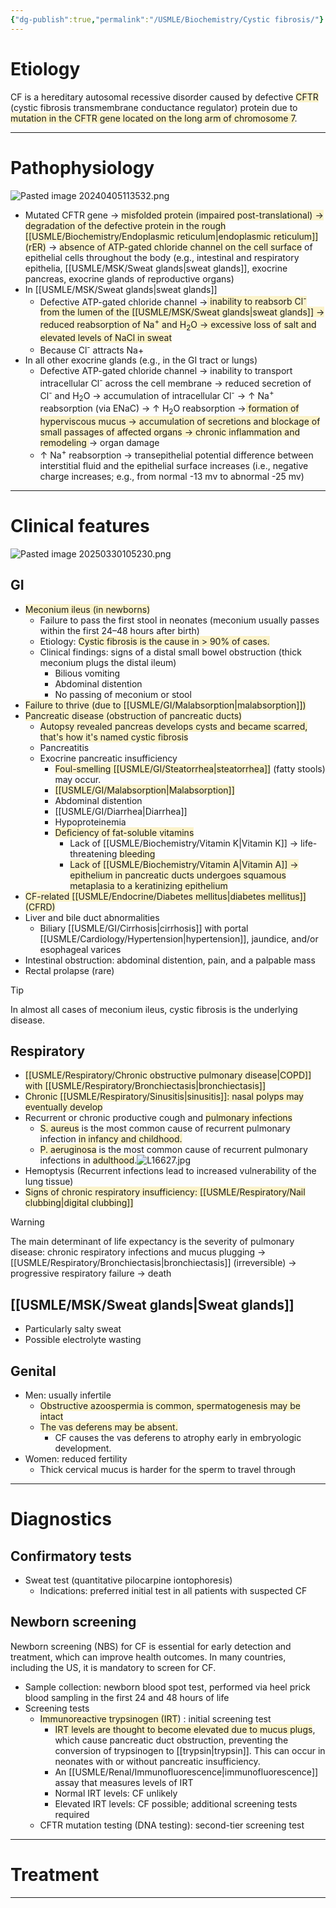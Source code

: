 ```yaml
---
{"dg-publish":true,"permalink":"/USMLE/Biochemistry/Cystic fibrosis/"}
---
```


# Etiology
CF is a hereditary autosomal recessive disorder caused by defective <span style="background:rgba(240, 200, 0, 0.2)">CFTR</span> (cystic fibrosis transmembrane conductance regulator) protein due to <span style="background:rgba(240, 200, 0, 0.2)">mutation in the CFTR gene located on the long arm of chromosome 7</span>.

---
# Pathophysiology
![Pasted image 20240405113532.png](/img/user/appendix/Pasted%20image%2020240405113532.png)
- Mutated CFTR gene → <span style="background:rgba(240, 200, 0, 0.2)">misfolded protein (impaired post-translational) → degradation of the defective protein in the rough [[USMLE/Biochemistry/Endoplasmic reticulum\|endoplasmic reticulum]] (rER)</span> → <span style="background:rgba(240, 200, 0, 0.2)">absence of ATP-gated chloride channel on the cell surface</span> of epithelial cells throughout the body (e.g., intestinal and respiratory epithelia, [[USMLE/MSK/Sweat glands\|sweat glands]], exocrine pancreas, exocrine glands of reproductive organs)
- In [[USMLE/MSK/Sweat glands\|sweat glands]]
	- Defective ATP-gated chloride channel →<span style="background:rgba(240, 200, 0, 0.2)"> inability to reabsorb Cl<sup>-</sup> from the lumen of the [[USMLE/MSK/Sweat glands\|sweat glands]] → reduced reabsorption of Na<sup>+</sup> and H<sub>2</sub>O → excessive loss of salt and elevated levels of NaCl in sweat</span>
	- Because Cl<sup>-</sup> attracts Na+
- In all other exocrine glands (e.g., in the GI tract or lungs)
	- Defective ATP-gated chloride channel → inability to transport intracellular Cl<sup>-</sup> across the cell membrane → reduced secretion of Cl<sup>-</sup> and H<sub>2</sub>O → accumulation of intracellular Cl<sup>-</sup> → ↑ Na<sup>+</sup> reabsorption (via ENaC)  → ↑ H<sub>2</sub>O reabsorption  →<span style="background:rgba(240, 200, 0, 0.2)"> formation of hyperviscous mucus → accumulation of secretions and blockage of small passages of affected organs → chronic inflammation and remodeling </span>→ organ damage
	- ↑ Na<sup>+</sup> reabsorption → transepithelial potential difference between interstitial fluid and the epithelial surface increases (i.e., negative charge increases; e.g., from normal -13 mv to abnormal -25 mv)

---
# Clinical features
![Pasted image 20250330105230.png](/img/user/appendix/Pasted%20image%2020250330105230.png)
## GI
- <span style="background:rgba(240, 200, 0, 0.2)">Meconium ileus (in newborns)</span>
	- Failure to pass the first stool in neonates (meconium usually passes within the first 24–48 hours after birth)
	- Etiology: <span style="background:rgba(240, 200, 0, 0.2)">Cystic fibrosis is the cause in > 90% of cases.</span>
	- Clinical findings: signs of a distal small bowel obstruction (thick meconium plugs the distal ileum)
		- Bilious vomiting
		- Abdominal distention
		- No passing of meconium or stool
- <span style="background:rgba(240, 200, 0, 0.2)">Failure to thrive (due to [[USMLE/GI/Malabsorption\|malabsorption]])</span>
- <span style="background:rgba(240, 200, 0, 0.2)">Pancreatic disease (obstruction of pancreatic ducts)</span>
	- <span style="background:rgba(240, 200, 0, 0.2)">Autopsy revealed pancreas develops cysts and became scarred, that's how it's named cystic fibrosis</span>
	- Pancreatitis
	- Exocrine pancreatic insufficiency 
		- <span style="background:rgba(240, 200, 0, 0.2)">Foul-smelling [[USMLE/GI/Steatorrhea\|steatorrhea]]</span> (fatty stools) may occur.
		- <span style="background:rgba(240, 200, 0, 0.2)">[[USMLE/GI/Malabsorption\|Malabsorption]]</span>
		- Abdominal distention 
		- [[USMLE/GI/Diarrhea\|Diarrhea]]
		- Hypoproteinemia
		- <span style="background:rgba(240, 200, 0, 0.2)">Deficiency of fat-soluble vitamins</span>
			- Lack of [[USMLE/Biochemistry/Vitamin K\|Vitamin K]] → life-threatening <span style="background:rgba(240, 200, 0, 0.2)">bleeding</span>
			- <span style="background:rgba(240, 200, 0, 0.2)">Lack of [[USMLE/Biochemistry/Vitamin A\|Vitamin A]] → epithelium in pancreatic ducts undergoes squamous metaplasia to a keratinizing epithelium</span>
- <span style="background:rgba(240, 200, 0, 0.2)">CF-related [[USMLE/Endocrine/Diabetes mellitus\|diabetes mellitus]] (CFRD)</span>
- Liver and bile duct abnormalities
	- Biliary [[USMLE/GI/Cirrhosis\|cirrhosis]] with portal [[USMLE/Cardiology/Hypertension\|hypertension]], jaundice, and/or esophageal varices
- Intestinal obstruction: abdominal distention, pain, and a palpable mass
- Rectal prolapse (rare)
>[!tip] 
>In almost all cases of meconium ileus, cystic fibrosis is the underlying disease.

## Respiratory
- <span style="background:rgba(240, 200, 0, 0.2)">[[USMLE/Respiratory/Chronic obstructive pulmonary disease\|COPD]] with [[USMLE/Respiratory/Bronchiectasis\|bronchiectasis]]</span>
- <span style="background:rgba(240, 200, 0, 0.2)">Chronic [[USMLE/Respiratory/Sinusitis\|sinusitis]]: nasal polyps may eventually develop </span>
- Recurrent or chronic productive cough and <span style="background:rgba(240, 200, 0, 0.2)">pulmonary infections</span>
	- <span style="background:rgba(240, 200, 0, 0.2)">S. aureus</span> is the most common cause of recurrent pulmonary infection <span style="background:rgba(240, 200, 0, 0.2)">in infancy and childhood.</span>
	- <span style="background:rgba(240, 200, 0, 0.2)">P. aeruginosa</span> is the most common cause of recurrent pulmonary infections in <span style="background:rgba(240, 200, 0, 0.2)">adulthood</span>.![L16627.jpg](/img/user/appendix/L16627.jpg)
 - Hemoptysis (Recurrent infections lead to increased vulnerability of the lung tissue)
 - <span style="background:rgba(240, 200, 0, 0.2)">Signs of chronic respiratory insufficiency: [[USMLE/Respiratory/Nail clubbing\|digital clubbing]]</span>
 >[!warning] 
>The main determinant of life expectancy is the severity of pulmonary disease: chronic respiratory infections and mucus plugging → [[USMLE/Respiratory/Bronchiectasis\|bronchiectasis]] (irreversible) → progressive respiratory failure → death
## [[USMLE/MSK/Sweat glands\|Sweat glands]]
- Particularly salty sweat
- Possible electrolyte wasting
## Genital
- Men: usually infertile
	- <span style="background:rgba(240, 200, 0, 0.2)">Obstructive azoospermia is common, spermatogenesis may be intact</span> 
	- <span style="background:rgba(240, 200, 0, 0.2)">The vas deferens may be absent. </span>
		- CF causes the vas deferens to atrophy early in embryologic development.
- Women: reduced fertility
	- Thick cervical mucus is harder for the sperm to travel through

---
# Diagnostics
## Confirmatory tests
- Sweat test (quantitative pilocarpine iontophoresis)
	- Indications: preferred initial test in all patients with suspected CF
## Newborn screening
Newborn screening (NBS) for CF is essential for early detection and treatment, which can improve health outcomes. In many countries, including the US, it is mandatory to screen for CF.
- Sample collection: newborn blood spot test, performed via heel prick blood sampling in the first 24 and 48 hours of life
- Screening tests
	- <span style="background:rgba(240, 200, 0, 0.2)">Immunoreactive trypsinogen (IRT</span>) : initial screening test
		- <span style="background:rgba(240, 200, 0, 0.2)">IRT levels are thought to become elevated due to mucus plugs</span>, which cause pancreatic duct obstruction, preventing the conversion of trypsinogen to [[trypsin\|trypsin]]. This can occur in neonates with or without pancreatic insufficiency.
		- An [[USMLE/Renal/Immunofluorescence\|immunofluorescence]] assay that measures levels of IRT
		- Normal IRT levels: CF unlikely
		- Elevated IRT levels: CF possible; additional screening tests required
	- CFTR mutation testing (DNA testing): second-tier screening test


---
# Treatment



---
